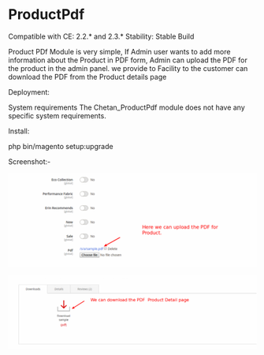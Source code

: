 # ProductPdf

Compatible with CE: 2.2.* and 2.3.* Stability: Stable Build

Product PDf Module is very simple, If Admin user wants to add more information about the Product in PDF form, Admin can upload the PDF for the product in the admin panel. we provide to Facility to the customer can download the PDF from the Product details page

Deployment:

System requirements The Chetan_ProductPdf module does not have any specific system requirements.

Install:

php bin/magento setup:upgrade


Screenshot:-

![Imagge1](https://github.com/chetanjain87/Chetan/blob/master/admin_pdf.png)

![Imagge1](https://github.com/chetanjain87/Chetan/blob/master/product_details.png)
